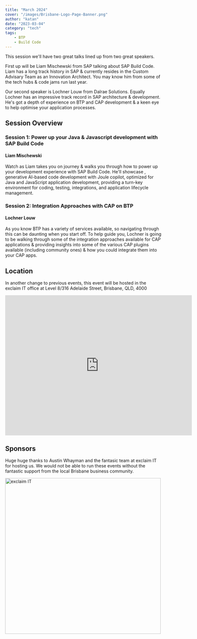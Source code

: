 ```yaml
---
title: "March 2024"
cover: "/images/Brisbane-Logo-Page-Banner.png"
author: "katan"
date: "2023-03-04"
category: "tech"
tags:
    - BTP
    - Build Code
---
```


This session we'll have two great talks lined up from two great speakers.

First up will be Liam Mischewski from SAP talking about SAP Build Code. Liam has a long track history in SAP & currently resides in the Custom Advisary Team as an Innovation Architect. You may know him from some of the tech hubs & code jams run last year.

Our second speaker is Lochner Louw from Dalrae Solutions. Equally Lochner has an impressive track record in SAP architecture & development.  He's got a depth of experience on BTP and CAP development & a keen eye to help optimise your application processes.

## Session Overview

### Session 1: Power up your Java & Javascript development with SAP Build Code 

#### Liam Mischewski
Watch as Liam takes you on journey & walks you through how to power up your development experience with SAP Build Code.  He'll showcase , generative AI-based code development with Joule copilot, optimized for Java and JavaScript application development, providing a turn-key environment for coding, testing, integrations, and application lifecycle management.   

### Session 2: Integration Approaches with CAP on BTP

#### Lochner Louw
As you know BTP has a variety of services available, so navigating through this can be daunting when you start off. To help guide you, Lochner is going to be walking through some of the integration approaches available for CAP applications & providing insights into some of the various CAP plugins available (including community ones) & how you could integrate them into your CAP apps.  

## Location
In another change to previous events, this event will be hosted in the exclaim IT office at Level 8/316 Adelaide Street, Brisbane, QLD, 4000
<iframe src="https://www.google.com/maps/embed?pb=!1m18!1m12!1m3!1d3540.1267139759225!2d153.0290661!3d-27.465314199999998!2m3!1f0!2f0!3f0!3m2!1i1024!2i768!4f13.1!3m3!1m2!1s0x6b915a1d7c6c5bc5%3A0xa083563df6da0f4e!2sExclaim%20IT!5e0!3m2!1sen!2sau!4v1707824702715!5m2!1sen!2sau" width="600" height="450" style="border:0;" allowfullscreen="" loading="lazy" referrerpolicy="no-referrer-when-downgrade" ></iframe>

##

## Sponsors
Huge huge thanks to Austin Whayman and the fantasic team at exclaim IT for hosting us. We would not be able to run these events without the fantastic support from the local Brisbane business community.

<img src="/images/sponsor logos/Exclaim-Banner1.png" alt="exclaim IT" width="500"/>